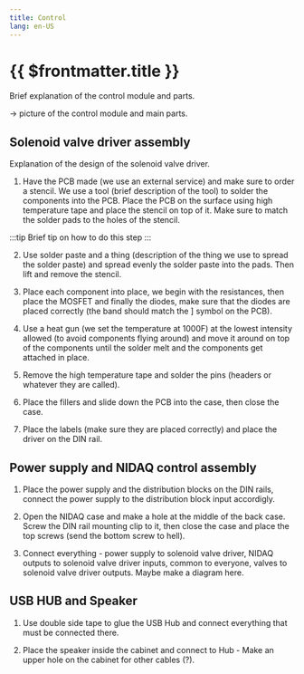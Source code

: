 ```yaml
---
title: Control
lang: en-US
---
```


# {{ $frontmatter.title }}

Brief explanation of the control module and parts.

-> picture of the control module and main parts.

## Solenoid valve driver assembly

Explanation of the design of the solenoid valve driver.

1. Have the PCB made (we use an external service) and make sure to order a stencil. We use a tool (brief description of the tool) to solder the components into the PCB. Place the PCB on the surface using high temperature tape and place the stencil on top of it. Make sure to match the solder pads to the holes of the stencil.

:::tip
 Brief tip on how to do this step
:::

2. Use solder paste and a thing (description of the thing we use to spread the solder paste) and spread evenly the solder paste into the pads. Then lift and remove the stencil.

3. Place each component into place, we begin with the resistances, then place the MOSFET and finally the diodes, make sure that the diodes are placed correctly (the band should match the ] symbol on the PCB).

4. Use a heat gun (we set the temperature at 1000F) at the lowest intensity allowed (to avoid components flying around) and move it around on top of the components until the solder melt and the components get attached in place.

5. Remove the high temperature tape and solder the pins (headers or whatever they are called).

6. Place the fillers and slide down the PCB into the case, then close the case.

7. Place the labels (make sure they are placed correctly) and place the driver on the DIN rail.

## Power supply and NIDAQ control assembly

1. Place the power supply and the distribution blocks on the DIN rails, connect the power supply to the distribution block input accordigly.

2. Open the NIDAQ case and make a hole at the middle of the back case. Screw the DIN rail mounting clip to it, then close the case and place the top screws (send the bottom screw to hell).

3. Connect everything - power supply to solenoid valve driver, NIDAQ outputs to solenoid valve driver inputs, common to everyone, valves to solenoid valve driver outputs. Maybe make a diagram here.

## USB HUB and Speaker

1. Use double side tape to glue the USB Hub and connect everything that must be connected there.

2. Place the speaker inside the cabinet and connect to Hub - Make an upper hole on the cabinet for other cables (?).